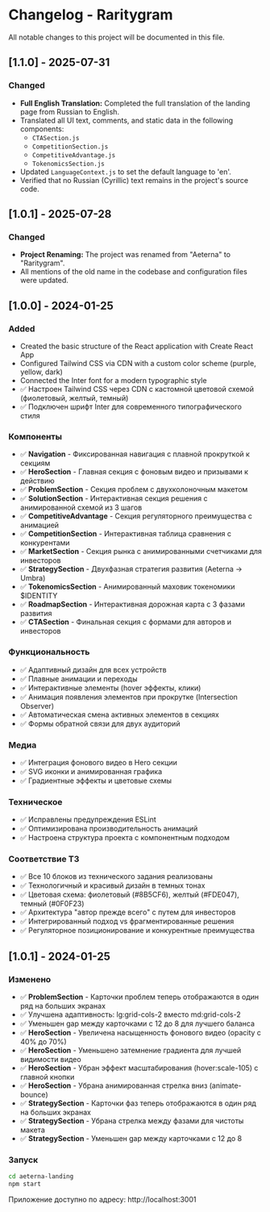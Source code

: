 # Changelog - Raritygram

All notable changes to this project will be documented in this file.

## [1.1.0] - 2025-07-31

### Changed
- **Full English Translation:** Completed the full translation of the landing page from Russian to English.
- Translated all UI text, comments, and static data in the following components:
  - `CTASection.js`
  - `CompetitionSection.js`
  - `CompetitiveAdvantage.js`
  - `TokenomicsSection.js`
- Updated `LanguageContext.js` to set the default language to 'en'.
- Verified that no Russian (Cyrillic) text remains in the project's source code.

## [1.0.1] - 2025-07-28

### Changed
- **Project Renaming:** The project was renamed from "Aeterna" to "Raritygram".
- All mentions of the old name in the codebase and configuration files were updated.

## [1.0.0] - 2024-01-25

### Added
- Created the basic structure of the React application with Create React App
- Configured Tailwind CSS via CDN with a custom color scheme (purple, yellow, dark)
- Connected the Inter font for a modern typographic style
- ✅ Настроен Tailwind CSS через CDN с кастомной цветовой схемой (фиолетовый, желтый, темный)
- ✅ Подключен шрифт Inter для современного типографического стиля

### Компоненты
- ✅ **Navigation** - Фиксированная навигация с плавной прокруткой к секциям
- ✅ **HeroSection** - Главная секция с фоновым видео и призывами к действию
- ✅ **ProblemSection** - Секция проблем с двухколоночным макетом
- ✅ **SolutionSection** - Интерактивная секция решения с анимированной схемой из 3 шагов
- ✅ **CompetitiveAdvantage** - Секция регуляторного преимущества с анимацией
- ✅ **CompetitionSection** - Интерактивная таблица сравнения с конкурентами
- ✅ **MarketSection** - Секция рынка с анимированными счетчиками для инвесторов
- ✅ **StrategySection** - Двухфазная стратегия развития (Aeterna → Umbra)
- ✅ **TokenomicsSection** - Анимированный маховик токеномики $IDENTITY
- ✅ **RoadmapSection** - Интерактивная дорожная карта с 3 фазами развития
- ✅ **CTASection** - Финальная секция с формами для авторов и инвесторов

### Функциональность
- ✅ Адаптивный дизайн для всех устройств
- ✅ Плавные анимации и переходы
- ✅ Интерактивные элементы (hover эффекты, клики)
- ✅ Анимация появления элементов при прокрутке (Intersection Observer)
- ✅ Автоматическая смена активных элементов в секциях
- ✅ Формы обратной связи для двух аудиторий

### Медиа
- ✅ Интеграция фонового видео в Hero секции
- ✅ SVG иконки и анимированная графика
- ✅ Градиентные эффекты и цветовые схемы

### Техническое
- ✅ Исправлены предупреждения ESLint
- ✅ Оптимизирована производительность анимаций
- ✅ Настроена структура проекта с компонентным подходом

### Соответствие ТЗ
- ✅ Все 10 блоков из технического задания реализованы
- ✅ Технологичный и красивый дизайн в темных тонах
- ✅ Цветовая схема: фиолетовый (#8B5CF6), желтый (#FDE047), темный (#0F0F23)
- ✅ Архитектура "автор прежде всего" с путем для инвесторов
- ✅ Интегрированный подход vs фрагментированные решения
- ✅ Регуляторное позиционирование и конкурентные преимущества

## [1.0.1] - 2024-01-25

### Изменено
- ✅ **ProblemSection** - Карточки проблем теперь отображаются в один ряд на больших экранах
- ✅ Улучшена адаптивность: lg:grid-cols-2 вместо md:grid-cols-2
- ✅ Уменьшен gap между карточками с 12 до 8 для лучшего баланса
- ✅ **HeroSection** - Увеличена насыщенность фонового видео (opacity с 40% до 70%)
- ✅ **HeroSection** - Уменьшено затемнение градиента для лучшей видимости видео
- ✅ **HeroSection** - Убран эффект масштабирования (hover:scale-105) с главной кнопки
- ✅ **HeroSection** - Убрана анимированная стрелка вниз (animate-bounce)
- ✅ **StrategySection** - Карточки фаз теперь отображаются в один ряд на больших экранах
- ✅ **StrategySection** - Убрана стрелка между фазами для чистоты макета
- ✅ **StrategySection** - Уменьшен gap между карточками с 12 до 8

### Запуск
```bash
cd aeterna-landing
npm start
```
Приложение доступно по адресу: http://localhost:3001
